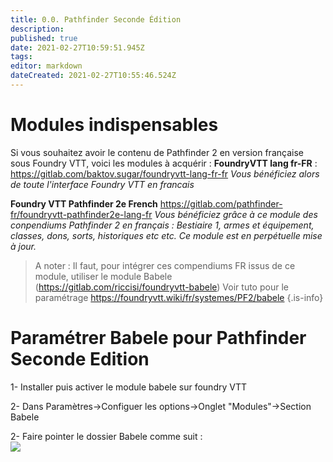 ```yaml
---
title: 0.0. Pathfinder Seconde Édition
description: 
published: true
date: 2021-02-27T10:59:51.945Z
tags: 
editor: markdown
dateCreated: 2021-02-27T10:55:46.524Z
---
```


# Modules indispensables
Si vous souhaitez avoir le contenu de Pathfinder 2 en version française sous Foundry VTT, voici les modules à acquérir :
**FoundryVTT lang fr-FR** : https://gitlab.com/baktov.sugar/foundryvtt-lang-fr-fr
*Vous bénéficiez alors de toute l'interface Foundry VTT en francais*

**Foundry VTT Pathfinder 2e French** https://gitlab.com/pathfinder-fr/foundryvtt-pathfinder2e-lang-fr 
*Vous bénéficiez grâce à ce module des conpendiums Pathfinder 2 en français : Bestiaire 1, armes et équipement, classes, dons, sorts, historiques etc etc. Ce module est en perpétuelle mise à jour.* 
> A noter : Il faut, pour intégrer ces compendiums FR issus de ce module, utiliser le module Babele (https://gitlab.com/riccisi/foundryvtt-babele) 
Voir tuto pour le paramétrage https://foundryvtt.wiki/fr/systemes/PF2/babele
{.is-info}

<h1>Paramétrer Babele pour Pathfinder Seconde Edition</h1>

<p>1- Installer puis activer le module babele sur foundry VTT</p>
<p>2- Dans Paramètres->Configuer les options->Onglet "Modules"->Section Babele</p>
<p>2- Faire pointer le dossier Babele comme suit :<br />
  <img src="http://landreau.phpnet.org/wiki_fvtt/babele.PNG" border="0">
</p>
